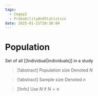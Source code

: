 ```yaml
---
tags:
  - Cegep2
  - ProbabilityAndStatistics
date: 2025-01-21T20:38:04
---
```


# Population

Set of all [[Individual|individuals]] in a study

> [!abstract] Population size
> Denoted $N$

> [!abstract] Sample size
> Denoted $n$

> [!info] Use $N$ if $N = n$